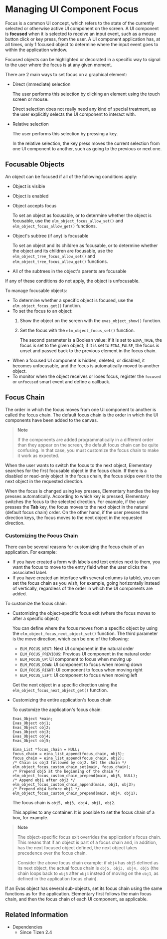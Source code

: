 # Managing UI Component Focus

Focus is a common UI concept, which refers to the state of the currently selected or otherwise active UI component on the screen. A UI component is **focused** when it is selected to receive an input event, such as a mouse button click or key press, from the user. A UI component application has, at all times, only 1 focused object to determine where the input event goes to within the application window.

Focused objects can be highlighted or decorated in a specific way to signal to the user where the focus is at any given moment.

There are 2 main ways to set focus on a graphical element:

- Direct (immediate) selection

  The user performs this selection by clicking an element using the touch screen or mouse.

  Direct selection does not really need any kind of special treatment, as the user explicitly selects the UI component to interact with.

- Relative selection

  The user performs this selection by pressing a key.

  In the relative selection, the key press moves the current selection from one UI component to another, such as going to the previous or next one.

## Focusable Objects

An object can be focused if all of the following conditions apply:

- Object is visible

- Object is enabled

- Object accepts focus

  To set an object as focusable, or to determine whether the object is focusable, use the `elm_object_focus_allow_set()` and `elm_object_focus_allow_get()` functions.

- Object's subtree (if any) is focusable

  To set an object and its children as focusable, or to determine whether the object and its children are focusable, use the `elm_object_tree_focus_allow_set()` and `elm_object_tree_focus_allow_get()` functions.

- All of the subtrees in the object's parents are focusable

If any of these conditions do not apply, the object is unfocusable.

To manage focusable objects:

- To determine whether a specific object is focused, use the `elm_object_focus_get()` function.
- To set the focus to an object:
  1. Show the object on the screen with the `evas_object_show()` function.
  2. Set the focus with the `elm_object_focus_set()` function.

     The second parameter is a Boolean value: if it is set to `EINA_TRUE`, the focus is set to the given object; if it is set to `EINA_FALSE`, the focus is unset and passed back to the previous element in the focus chain.
- When a focused UI component is hidden, deleted, or disabled, it becomes unfocusable, and the focus is automatically moved to another object.
- To monitor when the object receives or loses focus, register the `focused` or `unfocused` smart event and define a callback.

## Focus Chain

The order in which the focus moves from one UI component to another is called the focus chain. The default focus chain is the order in which the UI components have been added to the canvas.

> **Note**
>
> If the components are added programmatically in a different order than they appear on the screen, the default focus chain can be quite confusing. In that case, you must customize the focus chain to make it work as expected.

When the user wants to switch the focus to the next object, Elementary searches for the first focusable object in the focus chain. If there is a disabled or read-only object in the focus chain, the focus skips over it to the next object in the requested direction.

When the focus is changed using key presses, Elementary handles the key presses automatically. According to which key is pressed, Elementary switches the focus to the selected direction. For example, if the user presses the **Tab** key, the focus moves to the next object in the natural (default focus chain) order. On the other hand, if the user presses the direction keys, the focus moves to the next object in the requested direction.

### Customizing the Focus Chain

There can be several reasons for customizing the focus chain of an application. For example:

- If you have created a form with labels and text entries next to them, you want the focus to move to the entry field when the user clicks the associated label.
- If you have created an interface with several columns (a table), you can set the focus chain as you wish, for example, going horizontally instead of vertically, regardless of the order in which the UI components are added.

To customize the focus chain:

- Customizing the object-specific focus exit (where the focus moves to after a specific object)

  You can define where the focus moves from a specific object by using the `elm_object_focus_next_object_set()` function. The third parameter is the move direction, which can be one of the following:

  - `ELM_FOCUS_NEXT`: Next UI component in the natural order
  - `ELM_FOCUS_PREVIOUS`: Previous UI component in the natural order
  - `ELM_FOCUS_UP`: UI component to focus when moving up
  - `ELM_FOCUS_DOWN`: UI component to focus when moving down
  - `ELM_FOCUS_RIGHT`: UI component to focus when moving right
  - `ELM_FOCUS_LEFT`: UI component to focus when moving left

  Get the next object in a specific direction using the `elm_object_focus_next_object_get()` function.

- Customizing the entire application's focus chain

  To customize the application's focus chain:

  ```
  Evas_Object *main;
  Evas_Object obj1;
  Evas_Object obj2;
  Evas_Object obj3;
  Evas_Object obj4;
  Evas_Object obj5;

  Eina_List *focus_chain = NULL;
  focus_chain = eina_list_append(focus_chain, obj3);
  focus_chain = eina_list_append(focus_chain, obj2);
  /* Chain is obj3 followed by obj2. Set the chain */
  elm_object_focus_custom_chain_set(main, focus_chain);
  /* Prepend obj5 at the beginning of the chain */
  elm_object_focus_custom_chain_prepend(main, obj5, NULL);
  /* Append obj1 after obj3 */
  elm_object_focus_custom_chain_append(main, obj1, obj3);
  /* Prepend obj4 before obj1 */
  elm_object_focus_custom_chain_prepend(main, obj4, obj1);
  ```

  The focus chain is `obj5, obj3, obj4, obj1, obj2`.

  This applies to any container. It is possible to set the focus chain of a box, for example.

> **Note**
>
> The object-specific focus exit overrides the application's focus chain. This means that if an object is part of a focus chain and, in addition, has the next focused object defined, the next object takes precedence over the focus chain.
>
> Consider the above focus chain example: if `obj4` has `obj5` defined as its next object, the actual focus chain is `obj5, obj3, obj4, obj5` (the chain loops back to `obj5` after `obj4` instead of moving on the `obj1`, as defined in the application focus chain).

If an Evas object has several sub-objects, set its focus chain using the same functions as for the application. Elementary first follows the main focus chain, and then the focus chain of each UI component, as applicable.

## Related Information
- Dependencies
  - Since Tizen 2.4
  
